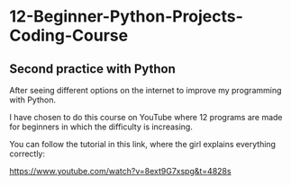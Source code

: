 # 12-Beginner-Python-Projects-Coding-Course
## Second practice with Python

After seeing different options on the internet to improve my programming with Python. 

I have chosen to do this course on YouTube where 12 programs are made for beginners in which the difficulty is increasing. 

You can follow the tutorial in this link, where the girl explains everything correctly:

https://www.youtube.com/watch?v=8ext9G7xspg&t=4828s

